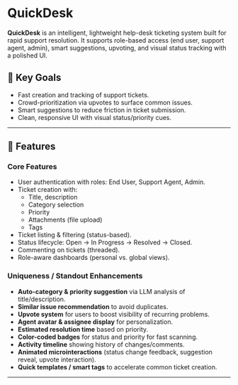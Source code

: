 # QuickDesk

**QuickDesk** is an intelligent, lightweight help-desk ticketing system built for rapid support resolution. It supports role-based access (end user, support agent, admin), smart suggestions, upvoting, and visual status tracking with a polished UI.

## 🎯 Key Goals
- Fast creation and tracking of support tickets.
- Crowd-prioritization via upvotes to surface common issues.
- Smart suggestions to reduce friction in ticket submission.
- Clean, responsive UI with visual status/priority cues.

---

## 🚀 Features

### Core Features
- User authentication with roles: End User, Support Agent, Admin.
- Ticket creation with:
  - Title, description
  - Category selection
  - Priority
  - Attachments (file upload)
  - Tags
- Ticket listing & filtering (status-based).
- Status lifecycle: Open → In Progress → Resolved → Closed.
- Commenting on tickets (threaded).
- Role-aware dashboards (personal vs. global views).

### Uniqueness / Standout Enhancements
- **Auto-category & priority suggestion** via LLM analysis of title/description.
- **Similar issue recommendation** to avoid duplicates.
- **Upvote system** for users to boost visibility of recurring problems.
- **Agent avatar & assignee display** for personalization.
- **Estimated resolution time** based on priority.
- **Color-coded badges** for status and priority for fast scanning.
- **Activity timeline** showing history of changes/comments.
- **Animated microinteractions** (status change feedback, suggestion reveal, upvote interaction).
- **Quick templates / smart tags** to accelerate common ticket creation.

---
